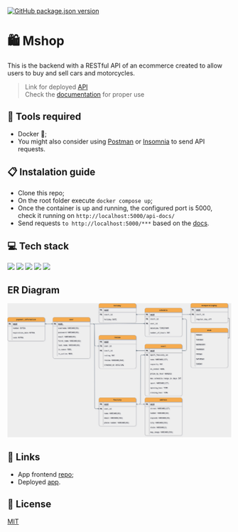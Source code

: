 [![GitHub package.json version](https://img.shields.io/github/package-json/v/osmfaria/Mshop-backend)](https://img.shields.io/github/package-json/v/osmfaria/Mshop-backend)
 
# :shopping: Mshop

This is the backend with a RESTful API of an ecommerce created to allow users to buy and sell cars and motorcycles. 



> Link for deployed [API](https://motors-ecommerce-api.herokuapp.com/) \
> Check the [documentation](https://motors-ecommerce-api.herokuapp.com/api-docs/) for proper use

## :toolbox: Tools required

- Docker :whale2:;
- You might also consider using [Postman](https://www.postman.com/downloads/) or [Insomnia](https://insomnia.rest/download) to send API requests.


## 📋 Instalation guide

- Clone this repo;
- On the root folder execute `docker compose up`;
- Once the container is up and running, the configured port is 5000, check it running on `http://localhost:5000/api-docs/`
- Send requests `to http://localhost:5000/***` based on the [docs](https://motors-ecommerce-api.herokuapp.com/api-docs/).

## 💻 Tech stack

  <img src="https://img.shields.io/badge/Express.js-000000?style=for-the-badge&logo=express&logoColor=white" /> <img src="https://img.shields.io/badge/PostgreSQL-316192?style=for-the-badge&logo=postgresql&logoColor=white" /> <img src="https://img.shields.io/badge/Prisma-3982CE?style=for-the-badge&logo=Prisma&logoColor=white" /> <img src="https://img.shields.io/badge/Docker-2CA5E0?style=for-the-badge&logo=docker&logoColor=white" /> <img src="https://img.shields.io/badge/Node.js-339933?style=for-the-badge&logo=nodedotjs&logoColor=white" />
  
## ER Diagram

<img src="./diagram-er.png" />

## 🔗 Links

- App frontend [repo](https://github.com/osmfaria/Mshop-frontend);
- Deployed [app](https://mshop-ecommerce.vercel.app/).

## :memo: License

[MIT](./LICENSE)


